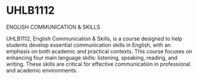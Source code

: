# UHLB1112
ENGLISH COMMUNICATION &amp; SKILLS

UHLB1112, English Communication & Skills, is a course designed to help students develop essential communication skills in English, with an emphasis on both academic and practical contexts. This course focuses on enhancing four main language skills: listening, speaking, reading, and writing. These skills are critical for effective communication in professional and academic environments.
